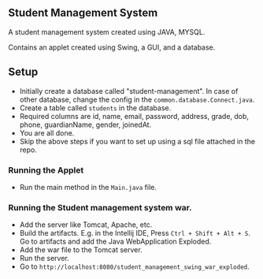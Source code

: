 ## Student Management System

A student management system created using JAVA, MYSQL.

Contains an applet created using Swing, a GUI, and a database.

## Setup
- Initially create a database called "student-management". In case of other database, change the config in the `common.database.Connect.java`.
- Create a table called `students` in the database.
- Required columns are id, name, email, password, address, grade, dob, phone, guardianName, gender, joinedAt.
- You are all done.
- Skip the above steps if you want to set up using a sql file attached in the repo.

### Running the Applet
- Run the main method in the `Main.java` file.

### Running the Student management system war.
- Add the server like Tomcat, Apache, etc.
- Build the artifacts. E.g. in the Intellij IDE, Press `Ctrl + Shift + Alt + S`. Go to artifacts and add the Java WebApplication Exploded.
- Add the war file to the Tomcat server.
- Run the server.
- Go to `http://localhost:8080/student_management_swing_war_exploded`.